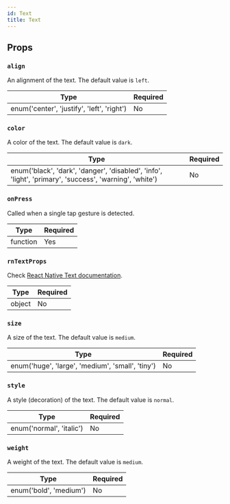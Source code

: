 ```yaml
---
id: Text
title: Text
---
```


## Props

### `align`

An alignment of the text. The default value is `left`.

| Type                                       | Required |
| -------------------------------------------| -------- |
| enum('center', 'justify', 'left', 'right') | No       |

### `color`

A color of the text. The default value is `dark`.

| Type                                                                                                   | Required |
| -------------------------------------------------------------------------------------------------------| -------- |
| enum('black', 'dark', 'danger', 'disabled', 'info', 'light', 'primary', 'success', 'warning', 'white') | No       |

### `onPress`

Called when a single tap gesture is detected.

| Type     | Required |
| ---------| -------- |
| function | Yes      |

### `rnTextProps`

Check [React Native Text documentation](https://reactnative.dev/docs/text#props).

| Type   | Required |
| -------| -------- |
| object | No       |

### `size`

A size of the text. The default value is `medium`.

| Type                                             | Required |
| -------------------------------------------------| -------- |
| enum('huge', 'large', 'medium', 'small', 'tiny') | No       |

### `style`

A style (decoration) of the text. The default value is `normal`.

| Type                     | Required |
| -------------------------| -------- |
| enum('normal', 'italic') | No       |

### `weight`

A weight of the text. The default value is `medium`.

| Type                   | Required |
| -----------------------| -------- |
| enum('bold', 'medium') | No       |
